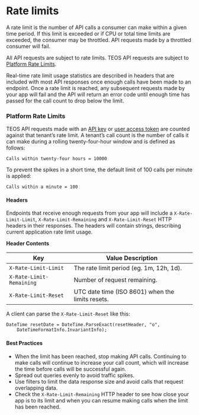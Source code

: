 # Rate limits

A rate limit is the number of API calls a consumer can make within a given time period. If this limit is exceeded or if CPU or total time limits are exceeded, the consumer may be throttled. API requests made by a throttled consumer will fail.

All API requests are subject to rate limits. TEOS API requests are subject to [Platform Rate Limits](rate-limits.md#platform-rate-limits).

Real-time rate limit usage statistics are described in headers that are included with most API responses once enough calls have been made to an endpoint. Once a rate limit is reached, any subsequent requests made by your app will fail and the API will return an error code until enough time has passed for the call count to drop below the limit.

### Platform Rate Limits <a href="#platform-rate-limits" id="platform-rate-limits"></a>

TEOS API requests made with an [API key](../using-the-teos-api/authentication.md#api-key) or [user access token](../using-the-teos-api/authentication.md#user-access-token) are counted against that tenant’s rate limit. A tenant’s call count is the number of calls it can make during a rolling twenty-four-hour window and is defined as follows:

`Calls within twenty-four hours = 10000`

To prevent the spikes in a short time, the default limit of 100 calls per minute is applied:

`Calls within a minute = 100`

#### Headers <a href="#headers" id="headers"></a>

Endpoints that receive enough requests from your app will include a `X-Rate-Limit-Limit`, `X-Rate-Limit-Remaining` and `X-Rate-Limit-Reset` HTTP headers in their responses. The headers will contain strings, describing current application rate limit usage.

**Header Contents**

| Key                      | Value Description                                |
| ------------------------ | ------------------------------------------------ |
| `X-Rate-Limit-Limit`     | The rate limit period (eg. 1m, 12h, 1d).         |
| `X-Rate-Limit-Remaining` | Number of request remaining.                     |
| `X-Rate-Limit-Reset`     | UTC date time (ISO 8601) when the limits resets. |

A client can parse the `X-Rate-Limit-Reset` like this:

```
DateTime resetDate = DateTime.ParseExact(resetHeader, "o", 
    DateTimeFormatInfo.InvariantInfo);
```

#### Best Practices <a href="#best-practices" id="best-practices"></a>

* When the limit has been reached, stop making API calls. Continuing to make calls will continue to increase your call count, which will increase the time before calls will be successful again.
* Spread out queries evenly to avoid traffic spikes.
* Use filters to limit the data response size and avoid calls that request overlapping data.
* Check the `X-Rate-Limit-Remaining` HTTP header to see how close your app is to its limit and when you can resume making calls when the limit has been reached.
